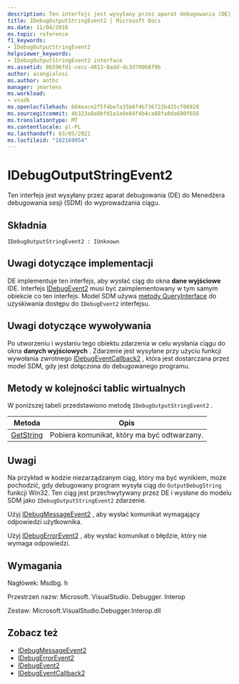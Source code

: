 ```yaml
---
description: Ten interfejs jest wysyłany przez aparat debugowania (DE) do Menedżera debugowania sesji (SDM) do wyprowadzania ciągu.
title: IDebugOutputStringEvent2 | Microsoft Docs
ms.date: 11/04/2016
ms.topic: reference
f1_keywords:
- IDebugOutputStringEvent2
helpviewer_keywords:
- IDebugOutputStringEvent2 interface
ms.assetid: 86596fd1-cecc-4813-8add-dc3d70068f9b
author: acangialosi
ms.author: anthc
manager: jmartens
ms.workload:
- vssdk
ms.openlocfilehash: 604eace2f5f4be7a35b6f4b736722b435cf06928
ms.sourcegitcommit: 4b323a8a8bfd1a1a9e84f4b4ca88fa8da690f656
ms.translationtype: MT
ms.contentlocale: pl-PL
ms.lasthandoff: 03/05/2021
ms.locfileid: "102169954"
---
```

# <a name="idebugoutputstringevent2"></a>IDebugOutputStringEvent2
Ten interfejs jest wysyłany przez aparat debugowania (DE) do Menedżera debugowania sesji (SDM) do wyprowadzania ciągu.

## <a name="syntax"></a>Składnia

```
IDebugOutputStringEvent2 : IUnknown
```

## <a name="notes-for-implementers"></a>Uwagi dotyczące implementacji
 DE implementuje ten interfejs, aby wysłać ciąg do okna **dane wyjściowe** IDE. Interfejs [IDebugEvent2](../../../extensibility/debugger/reference/idebugevent2.md) musi być zaimplementowany w tym samym obiekcie co ten interfejs. Model SDM używa [metody QueryInterface](/cpp/atl/queryinterface) do uzyskiwania dostępu do `IDebugEvent2` interfejsu.

## <a name="notes-for-callers"></a>Uwagi dotyczące wywoływania
 Po utworzeniu i wysłaniu tego obiektu zdarzenia w celu wysłania ciągu do okna **danych wyjściowych** . Zdarzenie jest wysyłane przy użyciu funkcji wywołania zwrotnego [IDebugEventCallback2](../../../extensibility/debugger/reference/idebugeventcallback2.md) , która jest dostarczana przez model SDM, gdy jest dołączona do debugowanego programu.

## <a name="methods-in-vtable-order"></a>Metody w kolejności tablic wirtualnych
 W poniższej tabeli przedstawiono metodę `IDebugOutputStringEvent2` .

|Metoda|Opis|
|------------|-----------------|
|[GetString](../../../extensibility/debugger/reference/idebugoutputstringevent2-getstring.md)|Pobiera komunikat, który ma być odtwarzany.|

## <a name="remarks"></a>Uwagi
 Na przykład w kodzie niezarządzanym ciąg, który ma być wynikiem, może pochodzić, gdy debugowany program wysyła ciąg do `OutputDebugString` funkcji Win32. Ten ciąg jest przechwytywany przez DE i wysłane do modelu SDM jako `IDebugOutputStringEvent2` zdarzenie.

 Użyj [IDebugMessageEvent2](../../../extensibility/debugger/reference/idebugmessageevent2.md) , aby wysłać komunikat wymagający odpowiedzi użytkownika.

 Użyj [IDebugErrorEvent2](../../../extensibility/debugger/reference/idebugerrorevent2.md) , aby wysłać komunikat o błędzie, który nie wymaga odpowiedzi.

## <a name="requirements"></a>Wymagania
 Nagłówek: Msdbg. h

 Przestrzeń nazw: Microsoft. VisualStudio. Debugger. Interop

 Zestaw: Microsoft.VisualStudio.Debugger.Interop.dll

## <a name="see-also"></a>Zobacz też
- [IDebugMessageEvent2](../../../extensibility/debugger/reference/idebugmessageevent2.md)
- [IDebugErrorEvent2](../../../extensibility/debugger/reference/idebugerrorevent2.md)
- [IDebugEvent2](../../../extensibility/debugger/reference/idebugevent2.md)
- [IDebugEventCallback2](../../../extensibility/debugger/reference/idebugeventcallback2.md)
